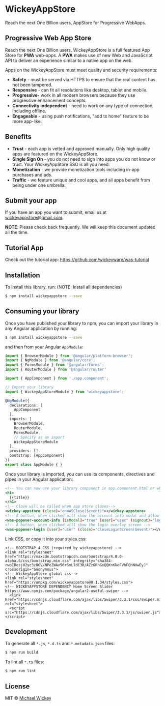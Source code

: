 # WickeyAppStore
Reach the next One Billion users, AppStore for Progressive WebApps.

## Progressive Web App Store 
Reach the next One Billion users. WickeyAppStore is a full featured App Store for **PWA** web-apps. A **PWA** makes use of new Web and JavaScript API to deliver an experience similar to a native app on the web.

Apps on the WickeyAppStore must meet quality and security requirements:

* **Safety** - must be served via HTTPS to ensure that the real content has not been tampered.
* **Responsive** - can fit all resolutions like desktop, tablet and mobile.
* **Progressive**- work in all modern browsers because they use progressive enhancement concepts.
* **Connectivity independent** - need to work on any type of connection, including offline.
* **Engageable** - using push notifications, "add to home" feature to be more app-like.

## Benefits

* **Trust** - each app is vetted and approved manually.  Only high quality apps are featured on the WickeyAppStore.
* **Single Sign On** - you do not need to sign into apps you do not know or trust. Your WickeyAppStore SSO is all you need.
* **Monetization** - we provide monetization tools including in-app purchases and ads.
* **Traffic** - we feature unique and cool apps, and all apps benefit from being under one umbrella. 

## Submit your app

If you have an app you want to submit, email us at [wickeyappstore@gmail.com](mailto:wickeyappstore@gmail.com). 

**NOTE**: Please check back frequently. We will keep this document updated all the time.

## Tutorial App

Check out the tutorial app: https://github.com/wickeyware/was-tutorial

## Installation

To install this library, run: (NOTE: Install all dependencies)

```bash
$ npm install wickeyappstore --save
```

## Consuming your library

Once you have published your library to npm, you can import your library in any Angular application by running:

```bash
$ npm install wickeyappstore --save
```

and then from your Angular `AppModule`:

```typescript
import { BrowserModule } from '@angular/platform-browser';
import { NgModule } from '@angular/core';
import { FormsModule } from '@angular/forms';
import { RouterModule } from '@angular/router'

import { AppComponent } from './app.component';

// Import your library
import { WickeyAppStoreModule } from 'wickeyappstore';

@NgModule({
  declarations: [
    AppComponent
  ],
  imports: [
    BrowserModule,
    RouterModule,
    FormsModule,
    // Specify as an import
    WickeyAppStoreModule
  ],
  providers: [],
  bootstrap: [AppComponent]
})
export class AppModule { }
```

Once your library is imported, you can use its components, directives and pipes in your Angular application:

```xml
<!-- You can now use your library component in app.component.html or wherever needed -->
<h1>
  {{title}}
</h1>
<!-- Close will be called when app store closes-->
<wickey-appstore (close)="onWASClose($event)"></wickey-appstore>
<!-- A button, when clicked will show the account info modal and allow email add/edit -->
<was-popover-account-info [isModal]="true" [user]="user" (signout)="logoutUser($event)"></was-popover-account-info>
<!-- A button, when clicked will show the login overlay screen -->
<was-popover-login [user]="user" (close)="closeLoginScreen($event)"></was-popover-login>
```

Link CSS, or copy it into your styles.css:
```code
<!-- BOOTSTRAP 4 CSS (required by wickeyappstore) -->
<link rel="stylesheet" href="https://maxcdn.bootstrapcdn.com/bootstrap/4.0.0-alpha.6/css/bootstrap.min.css" integrity="sha384-rwoIResjU2yc3z8GV/NPeZWAv56rSmLldC3R/AZzGRnGxQQKnKkoFVhFQhNUwEyJ" crossorigin="anonymous">
<!-- WickeyAppStore global css-->
<link rel="stylesheet" href="https://unpkg.com/wickeyappstore@0.1.34/styles.css">
<!-- WICKEYAPPSTORE DEPENDENCY Home Screen Slider https://www.npmjs.com/package/angular2-useful-swiper -->
  <link href="https://cdnjs.cloudflare.com/ajax/libs/Swiper/3.3.1/css/swiper.min.css" rel="stylesheet">
  <script src="https://cdnjs.cloudflare.com/ajax/libs/Swiper/3.3.1/js/swiper.js"></script>
```

## Development

To generate all `*.js`, `*.d.ts` and `*.metadata.json` files:

```bash
$ npm run build
```

To lint all `*.ts` files:

```bash
$ npm run lint
```

## License

MIT © [Michael Wickey](mailto:wickeym@gmail.com)
